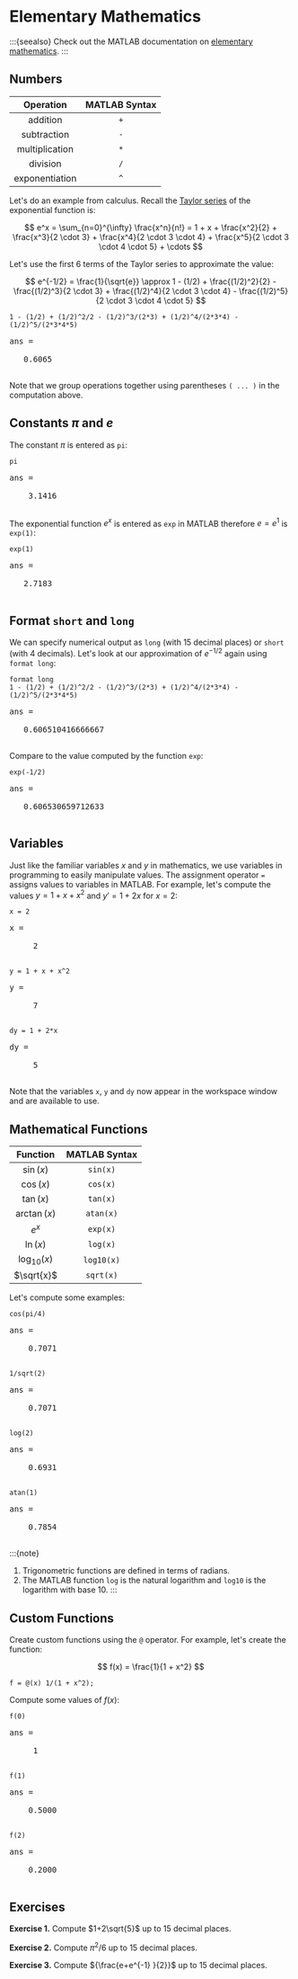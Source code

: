 # Elementary Mathematics

:::{seealso}
Check out the MATLAB documentation on [elementary mathematics](http://www.mathworks.com/help/matlab/elementary-math.html).
:::

## Numbers

| Operation | MATLAB Syntax |
| :---: | :---: |
| addition | `+` |
| subtraction | `-` |
| multiplication | `*` |
| division | `/` |
| exponentiation | `^` |

Let's do an example from calculus. Recall the [Taylor series](https://en.wikipedia.org/wiki/Taylor_series) of the exponential function is:

$$
e^x = \sum_{n=0}^{\infty} \frac{x^n}{n!} =  1 + x + \frac{x^2}{2} + \frac{x^3}{2 \cdot 3} + \frac{x^4}{2 \cdot 3 \cdot 4} + \frac{x^5}{2 \cdot 3 \cdot 4 \cdot 5} + \cdots
$$

Let's use the first 6 terms of the Taylor series to approximate the value:

$$
e^{-1/2} = \frac{1}{\sqrt{e}} \approx  1 - (1/2) + \frac{(1/2)^2}{2} - \frac{(1/2)^3}{2 \cdot 3} + \frac{(1/2)^4}{2 \cdot 3 \cdot 4} - \frac{(1/2)^5}{2 \cdot 3 \cdot 4 \cdot 5}
$$

```none
1 - (1/2) + (1/2)^2/2 - (1/2)^3/(2*3) + (1/2)^4/(2*3*4) - (1/2)^5/(2*3*4*5)
```

<pre class="output">
ans =

   0.6065

</pre>

Note that we group operations together using parentheses `( ... )` in the computation above.

## Constants $\pi$ and $e$

The constant $\pi$ is entered as `pi`:

```none
pi
```

<pre class="output">
ans =

    3.1416

</pre>

The exponential function $e^x$ is entered as `exp` in MATLAB therefore $e=e^1$ is `exp(1)`:

```none
exp(1)
```

<pre class="output">
ans =

   2.7183

</pre>

## Format `short` and `long`

We can specify numerical output as `long` (with 15 decimal places) or `short` (with 4 decimals). Let's look at our approximation of $e^{-1/2}$ again using `format long`:

```none
format long
1 - (1/2) + (1/2)^2/2 - (1/2)^3/(2*3) + (1/2)^4/(2*3*4) - (1/2)^5/(2*3*4*5)
```

<pre class="output">
ans =

   0.606510416666667

</pre>

Compare to the value computed by the function `exp`:

```none
exp(-1/2)
```

<pre class="output">
ans =

   0.606530659712633

</pre>

## Variables

Just like the familiar variables $x$ and $y$ in mathematics, we use variables in programming to easily manipulate values. The assignment operator `=` assigns values to variables in MATLAB. For example, let's compute the values $y = 1 + x + x^2$ and $y' = 1 + 2x$ for $x = 2$:

```none
x = 2
```

<pre class="output">
x =

     2

</pre>

```none
y = 1 + x + x^2
```

<pre class="output">
y =

     7

</pre>

```none
dy = 1 + 2*x
```

<pre class="output">
dy =

     5

</pre>

Note that the variables `x`, `y` and `dy` now appear in the workspace window and are available to use.

## Mathematical Functions

| Function | MATLAB Syntax |
| :---: | :---: |
| $\sin(x)$ | `sin(x)` |
| $\cos(x)$ | `cos(x)` |
| $\tan(x)$ | `tan(x)` |
| $\arctan(x)$ | `atan(x)` |
| $e^x$ | `exp(x)` |
| $\ln(x)$ | `log(x)` |
| $\log_{10}(x)$ | `log10(x)` |
| $\sqrt{x}$ | `sqrt(x)` |

Let's compute some examples:

```none
cos(pi/4)
```

<pre class="output">
ans =

    0.7071

</pre>

```none
1/sqrt(2)
```

<pre class="output">
ans =

    0.7071

</pre>

```none
log(2)
```

<pre class="output">
ans =

    0.6931

</pre>

```none
atan(1)
```

<pre class="output">
ans =

    0.7854

</pre>

:::{note}
1. Trigonometric functions are defined in terms of radians. 
2. The MATLAB function `log` is the natural logarithm and `log10` is the logarithm with base 10. 
:::

## Custom Functions

Create custom functions using the `@` operator. For example, let's create the function:

$$
f(x) = \frac{1}{1 + x^2}
$$

```none
f = @(x) 1/(1 + x^2);
```

Compute some values of $f(x)$:

```none
f(0)
```

<pre class="output">
ans =

     1

</pre>

```none
f(1)
```

<pre class="output">
ans =

    0.5000

</pre>

```none
f(2)
```

<pre class="output">
ans =

    0.2000

</pre>

## Exercises

**Exercise 1.** Compute $1+2\sqrt{5}$ up to 15 decimal places.

**Exercise 2.** Compute $\pi^2 /6$ up to 15 decimal places.

**Exercise 3.** Compute ${\frac{e+e^{-1} }{2}}$ up to 15 decimal places.